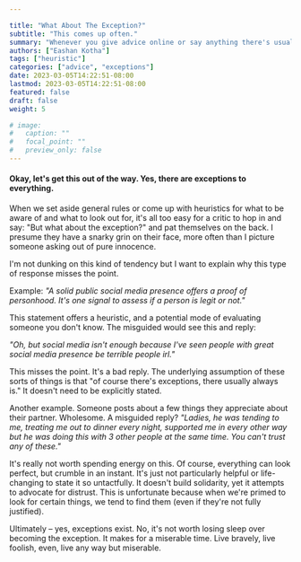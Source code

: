 ```yaml
---

title: "What About The Exception?"
subtitle: "This comes up often."
summary: "Whenever you give advice online or say anything there's usually a response that this doesn't apply all the time. It's not meant to apply every time, just like a heuristic isn't meant to be applied indiscriminately in every situation."
authors: ["Eashan Kotha"]
tags: ["heuristic"]
categories: ["advice", "exceptions"]
date: 2023-03-05T14:22:51-08:00
lastmod: 2023-03-05T14:22:51-08:00
featured: false
draft: false
weight: 5

# image:
#   caption: ""
#   focal_point: ""
#   preview_only: false
---
```

#### Okay, let's get this out of the way. Yes, there are exceptions to everything.

When we set aside general rules or come up with heuristics for what to be aware of and what to look out for, it's all too easy for a critic to hop in and say: "But what about the exception?" and pat themselves on the back. I presume they have a snarky grin on their face, more often than I picture someone asking out of pure innocence. 

I'm not dunking on this kind of tendency but I want to explain why this type of response misses the point. 

Example: *"A solid public social media presence offers a proof of personhood. It's one signal to assess if a person is legit or not."*

This statement offers a heuristic, and a potential mode of evaluating someone you don't know. The misguided would see this and reply:

*"Oh, but social media isn't enough because I've seen people with great social media presence be terrible people irl."*

This misses the point. It's a bad reply. The underlying assumption of these sorts of things is that "of course there's exceptions, there usually always is." It doesn't need to be explicitly stated. 

Another example. Someone posts about a few things they appreciate about their partner. Wholesome. A misguided reply?
*"Ladies, he was tending to me, treating me out to dinner every night, supported me in every other way but he was doing this with 3 other people at the same time. You can't trust any of these."*

It's really not worth spending energy on this. Of course, everything can look perfect, but crumble in an instant. It's just not particularly helpful or life-changing to state it so untactfully. It doesn't build solidarity, yet it attempts to advocate for distrust. This is unfortunate because when we're primed to look for certain things, we tend to find them (even if they're not fully justified).

Ultimately – yes, exceptions exist. No, it's not worth losing sleep over becoming the exception. It makes for a miserable time. 
Live bravely, live foolish, even, live any way but miserable.